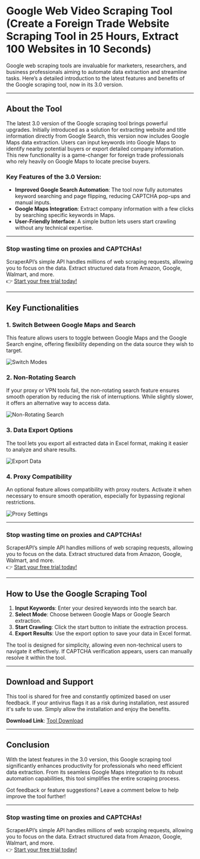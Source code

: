 # Google Web Video Scraping Tool (Create a Foreign Trade Website Scraping Tool in 25 Hours, Extract 100 Websites in 10 Seconds)

Google web scraping tools are invaluable for marketers, researchers, and business professionals aiming to automate data extraction and streamline tasks. Here’s a detailed introduction to the latest features and benefits of the Google scraping tool, now in its 3.0 version.

---

## About the Tool

The latest 3.0 version of the Google scraping tool brings powerful upgrades. Initially introduced as a solution for extracting website and title information directly from Google Search, this version now includes Google Maps data extraction. Users can input keywords into Google Maps to identify nearby potential buyers or export detailed company information. This new functionality is a game-changer for foreign trade professionals who rely heavily on Google Maps to locate precise buyers.

### Key Features of the 3.0 Version:
- **Improved Google Search Automation**: The tool now fully automates keyword searching and page flipping, reducing CAPTCHA pop-ups and manual inputs.
- **Google Maps Integration**: Extract company information with a few clicks by searching specific keywords in Maps.
- **User-Friendly Interface**: A simple button lets users start crawling without any technical expertise.

---

### Stop wasting time on proxies and CAPTCHAs!  
ScraperAPI’s simple API handles millions of web scraping requests, allowing you to focus on the data. Extract structured data from Amazon, Google, Walmart, and more.  
👉 [Start your free trial today!](https://bit.ly/Scraperapi)

---

## Key Functionalities

### 1. Switch Between Google Maps and Search
This feature allows users to toggle between Google Maps and the Google Search engine, offering flexibility depending on the data source they wish to target.

![Switch Modes](https://www.ucaiyun.com/image/?id=87492&src=%2Fuploads%2Fucaiyun%2Frand_img%2F20220625152520.png)

### 2. Non-Rotating Search
If your proxy or VPN tools fail, the non-rotating search feature ensures smooth operation by reducing the risk of interruptions. While slightly slower, it offers an alternative way to access data.

![Non-Rotating Search](https://www.ucaiyun.com/image/?id=87492&src=%2Fuploads%2Fucaiyun%2Frand_img%2F20220625151546.png)

### 3. Data Export Options
The tool lets you export all extracted data in Excel format, making it easier to analyze and share results.

![Export Data](https://www.ucaiyun.com/image/?id=87492&src=%2Fuploads%2Fucaiyun%2Frand_img%2F20220625152329.png)

### 4. Proxy Compatibility
An optional feature allows compatibility with proxy routers. Activate it when necessary to ensure smooth operation, especially for bypassing regional restrictions.

![Proxy Settings](https://www.ucaiyun.com/image/?id=87492&src=%2Fuploads%2Fucaiyun%2Frand_img%2F20220625152329.png)

---

### Stop wasting time on proxies and CAPTCHAs!  
ScraperAPI’s simple API handles millions of web scraping requests, allowing you to focus on the data. Extract structured data from Amazon, Google, Walmart, and more.  
👉 [Start your free trial today!](https://bit.ly/Scraperapi)

---

## How to Use the Google Scraping Tool

1. **Input Keywords**: Enter your desired keywords into the search bar.
2. **Select Mode**: Choose between Google Maps or Google Search extraction.
3. **Start Crawling**: Click the start button to initiate the extraction process.
4. **Export Results**: Use the export option to save your data in Excel format.

The tool is designed for simplicity, allowing even non-technical users to navigate it effectively. If CAPTCHA verification appears, users can manually resolve it within the tool.

---

## Download and Support

This tool is shared for free and constantly optimized based on user feedback. If your antivirus flags it as a risk during installation, rest assured it's safe to use. Simply allow the installation and enjoy the benefits.

**Download Link**: [Tool Download](https://www.example.com/download)

---

## Conclusion

With the latest features in the 3.0 version, this Google scraping tool significantly enhances productivity for professionals who need efficient data extraction. From its seamless Google Maps integration to its robust automation capabilities, this tool simplifies the entire scraping process.

Got feedback or feature suggestions? Leave a comment below to help improve the tool further!

---

### Stop wasting time on proxies and CAPTCHAs!  
ScraperAPI’s simple API handles millions of web scraping requests, allowing you to focus on the data. Extract structured data from Amazon, Google, Walmart, and more.  
👉 [Start your free trial today!](https://bit.ly/Scraperapi)
